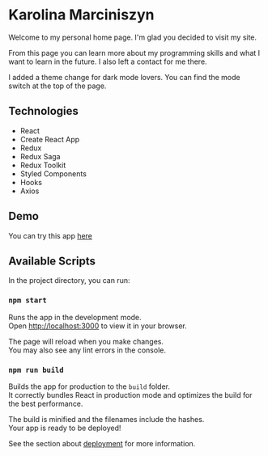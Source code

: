 # Karolina Marciniszyn

Welcome to my personal home page. I'm glad you decided to visit my site.

From this page you can learn more about my programming skills and what I want to learn in the future. I also left a contact for me there. 

I added a theme change for dark mode lovers. You can find the mode switch at the top of the page.

## Technologies
- React
- Create React App
- Redux
- Redux Saga
- Redux Toolkit
- Styled Components
- Hooks
- Axios

## Demo
You can try this app [here](https://kmarciniszyn.github.io/personal-homepage-react/)

## Available Scripts

In the project directory, you can run:

### `npm start`

Runs the app in the development mode.\
Open [http://localhost:3000](http://localhost:3000) to view it in your browser.

The page will reload when you make changes.\
You may also see any lint errors in the console.

### `npm run build`

Builds the app for production to the `build` folder.\
It correctly bundles React in production mode and optimizes the build for the best performance.

The build is minified and the filenames include the hashes.\
Your app is ready to be deployed!

See the section about [deployment](https://facebook.github.io/create-react-app/docs/deployment) for more information.
